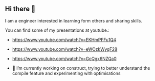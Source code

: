 ## Hi there 👋

I am a engineer interested in learning form others and sharing skills.

You can find some of my presentations at youtube.:

 - https://www.youtube.com/watch?v=EKHmPFFu1Q4
 - https://www.youtube.com/watch?v=eWOzkWyqF28
 - https://www.youtube.com/watch?v=GcQgx6NZQa0

- 🔭 I’m currently working on construct, trying to better understand the compile feature and experimenting with optimisations
